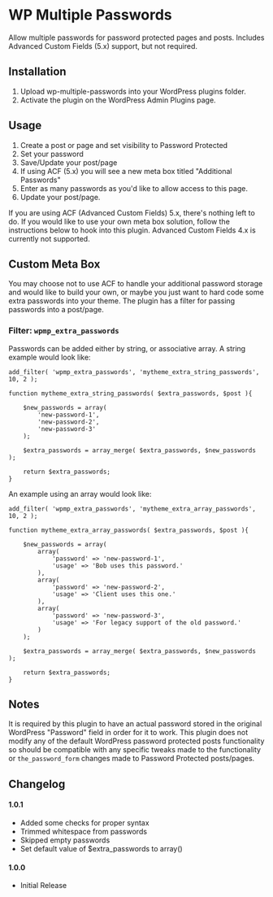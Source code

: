 # WP Multiple Passwords
Allow multiple passwords for password protected pages and posts. Includes Advanced Custom Fields (5.x) support, but not required.

## Installation
1. Upload wp-multiple-passwords into your WordPress plugins folder.
2. Activate the plugin on the WordPress Admin Plugins page.
 
## Usage
1. Create a post or page and set visibility to Password Protected
2. Set your password
3. Save/Update your post/page
4. If using ACF (5.x) you will see a new meta box titled "Additional Passwords"
5. Enter as many passwords as you'd like to allow access to this page.
6. Update your post/page.

If you are using ACF (Advanced Custom Fields) 5.x, there's nothing left to do. If you would like to use your own meta box solution, follow the instructions below to hook into this plugin. Advanced Custom Fields 4.x is currently not supported.

## Custom Meta Box
You may choose not to use ACF to handle your additional password storage and would like to build your own, or maybe you just want to hard code some extra passwords into your theme. The plugin has a filter for passing passwords into a post/page.

### Filter: `wpmp_extra_passwords`
Passwords can be added either by string, or associative array. A string example would look like:
```
add_filter( 'wpmp_extra_passwords', 'mytheme_extra_string_passwords', 10, 2 );

function mytheme_extra_string_passwords( $extra_passwords, $post ){

	$new_passwords = array(
		'new-password-1',
		'new-password-2',
		'new-password-3'
	);

	$extra_passwords = array_merge( $extra_passwords, $new_passwords );
	
	return $extra_passwords;
}
```
An example using an array would look like:
```
add_filter( 'wpmp_extra_passwords', 'mytheme_extra_array_passwords', 10, 2 );

function mytheme_extra_array_passwords( $extra_passwords, $post ){

	$new_passwords = array(
		array(
			'password' => 'new-password-1',
			'usage' => 'Bob uses this password.'
		),
		array(
			'password' => 'new-password-2',
			'usage' => 'Client uses this one.'
		),
		array(
			'password' => 'new-password-3',
			'usage' => 'For legacy support of the old password.'
		)
	);
	
	$extra_passwords = array_merge( $extra_passwords, $new_passwords );
	
	return $extra_passwords;
}
```

## Notes
It is required by this plugin to have an actual password stored in the original WordPress "Password" field in order for it to work. This plugin does not modify any of the default WordPress password protected posts functionality so should be compatible with any specific tweaks made to the functionality or `the_password_form` changes made to Password Protected posts/pages.

## Changelog

#### 1.0.1
* Added some checks for proper syntax
* Trimmed whitespace from passwords
* Skipped empty passwords
* Set default value of $extra_passwords to array()

#### 1.0.0
* Initial Release
